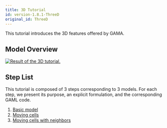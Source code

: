 ```yaml
---
title: 3D Tutorial
id: version-1.8.1-ThreeD
original_id: ThreeD
---
```



This tutorial introduces the 3D features offered by GAMA.



## Model Overview

[![Result of the 3D tutorial.](../resources/images/tutorials/3D_model_3.png)](http://www.youtube.com/watch?feature=player_embedded&v=6ZlBU6xTcfw)


## Step List

This tutorial is composed of 3 steps corresponding to 3 models. For each step, we present its purpose, an explicit formulation, and the corresponding GAML code.

1. [Basic model](ThreeD_step1)
1. [Moving cells](ThreeD_step2)
1. [Moving cells with neighbors](ThreeD_step3)
